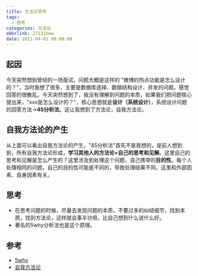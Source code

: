 ```yaml
---
title: 方法论思考
tags:
  - 思考
categories: 方法论
abbrlink: 27131bww
date: 2021-04-01 00:00:00
---
```


## 起因
今天突然想到曾经的一场面试，问题大概是这样的 "微博的热点功能是怎么设计的？"，当时我想了很多，主要是数据库选择、数据结构设计、并发的问题。感觉回答的很散乱。今天突然想到了，我没有理解到问题的本质，如果我们把问题核心提出来，"xxx是怎么设计的？"，核心思想就是**设计（系统设计）**，系统设计问题的回答方法->**4S分析法**。这让我想到了方法论，自我方法论。

## 自我方法论的产生

从上面可以看出自我方法论的产生，"4S分析法"首先不是我想的，是前人想到到，所有自我方法论形成，**学习其他人的方法论+自己的思考和见解**。这里自己的思考和见解是怎么产生的？这里涉及到处理这个问题，自己携带的**目的性**。每个人处理相同的问题，自己的目的性可能是不同的，导致处理结果不同，这里和外部因素、自身因素有关。

## 思考
* 在思考问题的时候，尽量去发现问题的本质，不要过多的纠结细节，找到本质，找到方法论，这样就会事半功倍，比自己想到什么说什么好。
* 著名的5why分析法也是这个原理。

## 参考
* [5why](https://en.wikipedia.org/wiki/Five_whys) 
* [自我方法论](https://zhuanlan.zhihu.com/p/28573268)